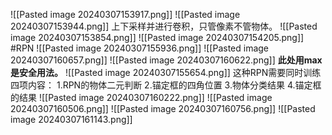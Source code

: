![[Pasted image 20240307153917.png]]
![[Pasted image 20240307153944.png]]
上下采样并进行卷积，只管像素不管物体。
![[Pasted image 20240307153854.png]]
![[Pasted image 20240307154205.png]]
#RPN
![[Pasted image 20240307155936.png]]
![[Pasted image 20240307160657.png]]
![[Pasted image 20240307160622.png]]
**此处用max是安全用法。**
![[Pasted image 20240307155654.png]]
这种RPN需要同时训练四项内容：
1.RPN的物体二元判断
2.锚定框的四角位置
3.物体分类结果
4.锚定框的结果
![[Pasted image 20240307160222.png]]
![[Pasted image 20240307160506.png]]
![[Pasted image 20240307160756.png]]
![[Pasted image 20240307161143.png]]
